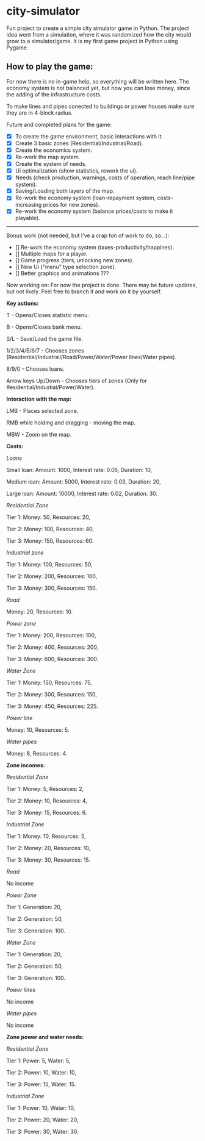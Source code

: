 # city-simulator
Fun project to create a simple city simulator game in Python. The project idea went from a simulation, where it was randomized how the city would grow to a simulator/game. It is my first game project in Python using Pygame.

## How to play the game:

For now there is no in-game help, so everything will be written here. The economy system is not balanced yet, but now you can lose money, since the adding of the infrastructure costs.

To make lines and pipes conected to buildings or power houses make sure they are in 4-block radius.

Future and completed plans for the game:

- [x] To create the game environment, basic interactions with it.
- [x] Create 3 basic zones (Residential/Industrial/Road).
- [x] Create the economics system.
- [x] Re-work the map system.
- [x] Create the system of needs.
- [x] Ui optimalization (show statistics, rework the ui).
- [x] Needs (check production, warnings, costs of operation, reach line/pipe system).
- [x] Saving/Loading both layers of the map.
- [x] Re-work the economy system (loan-repayment system, costs-increasing prices for new zones).
- [x] Re-work the economy system (balance prices/costs to make it playable).
------------------------------------
Bonus work (not needed, but I've a crap ton of work to do, so...):
- [] Re-work the economy system (taxes-productivity/happines).
- [] Multiple maps for a player.
- [] Game progress (tiers, unlocking new zones).
- [] New Ui ("menu" type selection zone).
- [] Better graphics and animations ???

Now working on: For now the project is done. There may be future updates, but not likely. Feel free to branch it and work on it by yourself.
  
**Key actions:**

T - Opens/Closes statistic menu.

B - Opens/Closes bank menu.

S/L - Save/Load the game file.

1/2/3/4/5/6/7 - Chooses zones (Residential/Industrail/Road/Power/Water/Power lines/Water pipes).

8/9/0 - Chooses loans.

Arrow keys Up/Down - Chooses tiers of zones (Only for Residential/Industial/Power/Water).

**Interaction with the map:**

LMB - Places selected zone.

RMB while holding and dragging - moving the map.

MBW - Zoom on the map.

**Costs:**

*Loans*

Small loan: Amount: 1000, Interest rate: 0.05, Duration: 10,

Medium loan: Amount: 5000, Interest rate: 0.03, Duration: 20,

Large loan: Amount: 10000, Interest rate: 0.02, Duration: 30.

*Residential Zone*

Tier 1: Money: 50, Resources: 20,

Tier 2: Money: 100, Resources: 40,

Tier 3: Money: 150, Resources: 60.

*Industrial zone*

Tier 1: Money: 100, Resources: 50,

Tier 2: Money: 200, Resources: 100,

Tier 3: Money: 300, Resources: 150.

*Road*

Money: 20, Resources: 10.

*Power zone*

Tier 1: Money: 200, Resources: 100,

Tier 2: Money: 400, Resources: 200,

Tier 3: Money: 600, Resources: 300.

*Water Zone*

Tier 1: Money: 150, Resources: 75,
        
Tier 2: Money: 300, Resources: 150,

Tier 3: Money: 450, Resources: 225.

*Power line*

Money: 10, Resources: 5.

*Water pipes*

Money: 8, Resources: 4.

**Zone incomes:**

*Residential Zone*

Tier 1: Money: 5, Resources: 2,

Tier 2: Money: 10, Resources: 4,

Tier 3: Money: 15, Resources: 6.

*Industrial Zone*

Tier 1: Money: 10, Resources: 5,

Tier 2: Money: 20, Resources: 10,

Tier 3: Money: 30, Resources: 15.

*Road*

No income

*Power Zone*

Tier 1: Generation: 20,

Tier 2: Generation: 50,

Tier 3: Generation: 100.

*Water Zone*

Tier 1: Generation: 20,

Tier 2: Generation: 50,

Tier 3: Generation: 100.

*Power lines*

No income

*Water pipes*

No income

**Zone power and water needs:**

*Residential Zone*

Tier 1: Power: 5, Water: 5,

Tier 2: Power: 10, Water: 10,

Tier 3: Power: 15, Water: 15.

*Industrial Zone*

Tier 1: Power: 10, Water: 10,

Tier 2: Power: 20, Water: 20,

Tier 3: Power: 30, Water: 30.